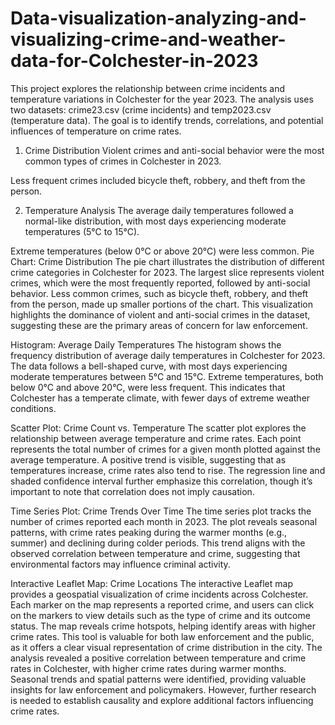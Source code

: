 # Data-visualization-analyzing-and-visualizing-crime-and-weather-data-for-Colchester-in-2023
This project explores the relationship between crime incidents and temperature variations in Colchester for the year 2023. The analysis uses two datasets: crime23.csv (crime incidents) and temp2023.csv (temperature data). The goal is to identify trends, correlations, and potential influences of temperature on crime rates.
1. Crime Distribution
Violent crimes and anti-social behavior were the most common types of crimes in Colchester in 2023.

Less frequent crimes included bicycle theft, robbery, and theft from the person.

2. Temperature Analysis
The average daily temperatures followed a normal-like distribution, with most days experiencing moderate temperatures (5°C to 15°C).

Extreme temperatures (below 0°C or above 20°C) were less common.
Pie Chart: Crime Distribution
The pie chart illustrates the distribution of different crime categories in Colchester for 2023. The largest slice represents violent crimes, which were the most frequently reported, followed by anti-social behavior. Less common crimes, such as bicycle theft, robbery, and theft from the person, made up smaller portions of the chart. This visualization highlights the dominance of violent and anti-social crimes in the dataset, suggesting these are the primary areas of concern for law enforcement.

Histogram: Average Daily Temperatures
The histogram shows the frequency distribution of average daily temperatures in Colchester for 2023. The data follows a bell-shaped curve, with most days experiencing moderate temperatures between 5°C and 15°C. Extreme temperatures, both below 0°C and above 20°C, were less frequent. This indicates that Colchester has a temperate climate, with fewer days of extreme weather conditions.

Scatter Plot: Crime Count vs. Temperature
The scatter plot explores the relationship between average temperature and crime rates. Each point represents the total number of crimes for a given month plotted against the average temperature. A positive trend is visible, suggesting that as temperatures increase, crime rates also tend to rise. The regression line and shaded confidence interval further emphasize this correlation, though it’s important to note that correlation does not imply causation.

Time Series Plot: Crime Trends Over Time
The time series plot tracks the number of crimes reported each month in 2023. The plot reveals seasonal patterns, with crime rates peaking during the warmer months (e.g., summer) and declining during colder periods. This trend aligns with the observed correlation between temperature and crime, suggesting that environmental factors may influence criminal activity.

Interactive Leaflet Map: Crime Locations
The interactive Leaflet map provides a geospatial visualization of crime incidents across Colchester. Each marker on the map represents a reported crime, and users can click on the markers to view details such as the type of crime and its outcome status. The map reveals crime hotspots, helping identify areas with higher crime rates. This tool is valuable for both law enforcement and the public, as it offers a clear visual representation of crime distribution in the city.
The analysis revealed a positive correlation between temperature and crime rates in Colchester, with higher crime rates during warmer months. Seasonal trends and spatial patterns were identified, providing valuable insights for law enforcement and policymakers. However, further research is needed to establish causality and explore additional factors influencing crime rates.

